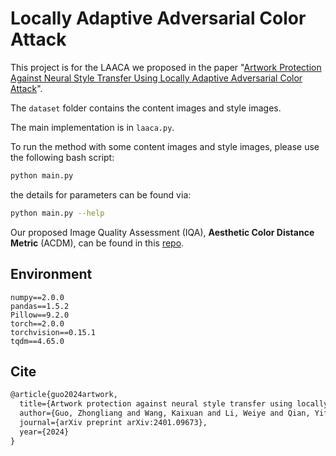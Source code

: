 # Locally Adaptive Adversarial Color Attack

This project is for the LAACA we proposed in the paper "[Artwork Protection Against Neural Style Transfer Using Locally Adaptive Adversarial Color Attack](https://arxiv.org/abs/2401.09673)".

The `dataset` folder contains the content images and style images.

The main implementation is in `laaca.py`.

To run the method with some content images and style images, please use the following bash script:

```bash
python main.py
```

the details for parameters can be found via:

```bash
python main.py --help
```

Our proposed Image Quality Assessment (IQA), **Aesthetic Color Distance Metric** (ACDM), can be found in this [repo](https://github.com/ZhongliangGuo/ACDM).

## Environment

```
numpy==2.0.0
pandas==1.5.2
Pillow==9.2.0
torch==2.0.0
torchvision==0.15.1
tqdm==4.65.0
```

## Cite

```latex
@article{guo2024artwork,
  title={Artwork protection against neural style transfer using locally adaptive adversarial color attack},
  author={Guo, Zhongliang and Wang, Kaixuan and Li, Weiye and Qian, Yifei and Arandjelovi{\'c}, Ognjen and Fang, Lei},
  journal={arXiv preprint arXiv:2401.09673},
  year={2024}
}
```

